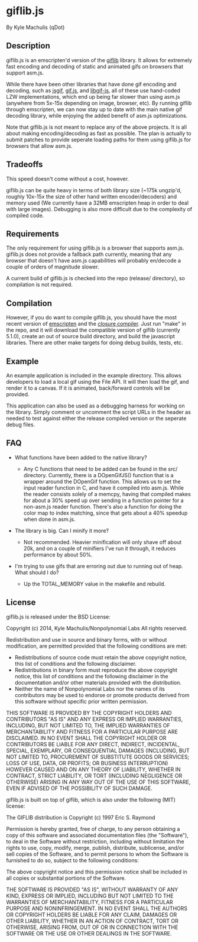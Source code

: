 # giflib.js

By Kyle Machulis (qDot)

## Description

giflib.js is an emscripten'd version of the
[giflib](http://giflib.sourceforge.net/) library. It allows for
extremely fast encoding and decoding of static and animated gifs on
browsers that support asm.js.

While there have been other libraries that have done gif encoding and
decoding, such as [jsgif](http://slbkbs.org/jsgif/),
[gif.js](http://jnordberg.github.io/gif.js/), and
[libgif-js](https://github.com/buzzfeed/libgif-js), all of these use
hand-coded LZW implementations, which end up being far slower than
using asm.js (anywhere from 5x-15x depending on image, browser, etc).
By running giflib through emscripten, we can now stay up to date with
the main native gif decoding library, while enjoying the added benefit
of asm.js optimizations.

Note that giflib.js is not meant to replace any of the above projects.
It is all about making encoding/decoding as fast as possible. The plan
is actually to submit patches to provide seperate loading paths for
them using giflib.js for browsers that allow asm.js.

## Tradeoffs

This speed doesn't come without a cost, however.

giflib.js can be quite heavy in terms of both library size (~175k
ungzip'd, roughly 10x-15x the size of other hand written
encoder/decoders) and memory used (We currently have a 32MB emscripten
heap in order to deal with large images). Debugging is also more
difficult due to the complexity of compiled code.

## Requirements

The only requirement for using giflib.js is a browser that supports
asm.js. giflib.js does not provide a fallback path currently, meaning
that any browser that doesn't have asm.js capabilities will probably
en/decode a couple of orders of magnitude slower.

A current build of giflib.js is checked into the repo (release/
directory), so compilation is not required.

## Compilation

However, if you do want to compile giflib.js, you should have the most
recent version of [emscripten](https://github.com/kripken/emscripten/)
and the
[closure compiler](https://developers.google.com/closure/compiler/).
Just run "make" in the repo, and it will download the compatible
version of giflib (currently 5.1.0), create an out of source build
directory, and build the javascript libraries. There are other make
targets for doing debug builds, tests, etc.

## Example

An example application is included in the example directory. This
allows developers to load a local gif using the File API. It will then
load the gif, and render it to a canvas. If it is animated,
back/forward controls will be provided.

This application can also be used as a debugging harness for working
on the library. Simply comment or uncomment the script URLs in the
header as needed to test against either the release compiled version
or the seperate debug files.

## FAQ

* What functions have been added to the native library?
  * Any C functions that need to be added can be found in the src/
    directory. Currently, there is a DOpenGifJS() function that is a
    wrapper around the DOpenGif function. This allows us to set the
    input reader function in C, and have it compiled into asm.js.
    While the reader consists solely of a memcpy, having that compiled
    makes for about a 30% speed up over sending in a function pointer
    for a non-asm.js reader function. There's also a function for
    doing the color map to index matching, since that gets about a 40%
    speedup when done in asm.js.

* The library is big. Can I minify it more?
  * Not recommended. Heavier minification will only shave off about
    20k, and on a couple of minifiers I've run it through, it reduces
    performance by about 50%.

* I'm trying to use gifs that are erroring out due to running out of
heap. What should I do?
  * Up the TOTAL_MEMORY value in the makefile and rebuild.


## License

giflib.js is released under the BSD License:

Copyright (c) 2014, Kyle Machulis/Nonpolynomial Labs
All rights reserved.

Redistribution and use in source and binary forms, with or without
modification, are permitted provided that the following conditions are
met:

   * Redistributions of source code must retain the above copyright
     notice, this list of conditions and the following disclaimer.
   * Redistributions in binary form must reproduce the above copyright
     notice, this list of conditions and the following disclaimer in
     the documentation and/or other materials provided with the
     distribution.
   * Neither the name of Nonpolynomial Labs nor the names of its
     contributors may be used to endorse or promote products derived
     from this software without specific prior written permission.

THIS SOFTWARE IS PROVIDED BY THE COPYRIGHT HOLDERS AND CONTRIBUTORS
"AS IS" AND ANY EXPRESS OR IMPLIED WARRANTIES, INCLUDING, BUT NOT
LIMITED TO, THE IMPLIED WARRANTIES OF MERCHANTABILITY AND FITNESS FOR
A PARTICULAR PURPOSE ARE DISCLAIMED. IN NO EVENT SHALL THE COPYRIGHT
HOLDER OR CONTRIBUTORS BE LIABLE FOR ANY DIRECT, INDIRECT, INCIDENTAL,
SPECIAL, EXEMPLARY, OR CONSEQUENTIAL DAMAGES (INCLUDING, BUT NOT
LIMITED TO, PROCUREMENT OF SUBSTITUTE GOODS OR SERVICES; LOSS OF USE,
DATA, OR PROFITS; OR BUSINESS INTERRUPTION) HOWEVER CAUSED AND ON ANY
THEORY OF LIABILITY, WHETHER IN CONTRACT, STRICT LIABILITY, OR TORT
(INCLUDING NEGLIGENCE OR OTHERWISE) ARISING IN ANY WAY OUT OF THE USE
OF THIS SOFTWARE, EVEN IF ADVISED OF THE POSSIBILITY OF SUCH DAMAGE.


giflib.js is built on top of giflib, which is also under the following
(MIT) license:

The GIFLIB distribution is Copyright (c) 1997  Eric S. Raymond

Permission is hereby granted, free of charge, to any person obtaining a copy
of this software and associated documentation files (the "Software"), to deal
in the Software without restriction, including without limitation the rights
to use, copy, modify, merge, publish, distribute, sublicense, and/or sell
copies of the Software, and to permit persons to whom the Software is
furnished to do so, subject to the following conditions:

The above copyright notice and this permission notice shall be included in
all copies or substantial portions of the Software.

THE SOFTWARE IS PROVIDED "AS IS", WITHOUT WARRANTY OF ANY KIND, EXPRESS OR
IMPLIED, INCLUDING BUT NOT LIMITED TO THE WARRANTIES OF MERCHANTABILITY,
FITNESS FOR A PARTICULAR PURPOSE AND NONINFRINGEMENT.  IN NO EVENT SHALL THE
AUTHORS OR COPYRIGHT HOLDERS BE LIABLE FOR ANY CLAIM, DAMAGES OR OTHER
LIABILITY, WHETHER IN AN ACTION OF CONTRACT, TORT OR OTHERWISE, ARISING FROM,
OUT OF OR IN CONNECTION WITH THE SOFTWARE OR THE USE OR OTHER DEALINGS IN
THE SOFTWARE.
